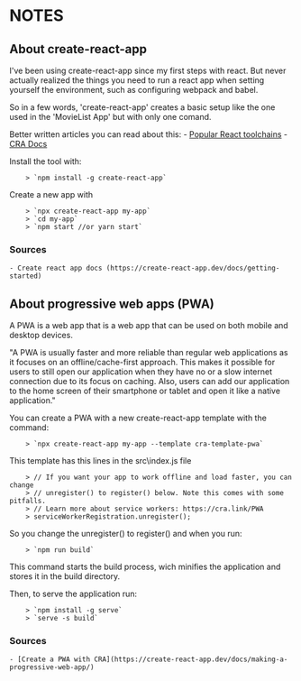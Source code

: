 # NOTES
## About create-react-app
I've been using create-react-app since my first steps with react. But never actually realized the things you need to run a react app when setting yourself the environment, such as configuring webpack and babel.

So in a few words, 'create-react-app' creates a basic setup like the one used in the 'MovieList App' but with only one comand.

Better written articles you can read about this: 
	- [Popular React toolchains](https://reactjs.org/docs/create-a-new-react-app.html#create-react-app)
	- [CRA Docs](https://create-react-app.dev/)

Install the tool with:
	
		> `npm install -g create-react-app`

Create a new app with
	
		> `npx create-react-app my-app`
		> `cd my-app`
		> `npm start //or yarn start`

### Sources
	- Create react app docs (https://create-react-app.dev/docs/getting-started)

## About progressive web apps (PWA)
A PWA is a web app that is a web app that can be used on both mobile and desktop devices.

"A PWA is usually faster and more reliable than regular web applications as it focuses on an offline/cache-first approach. This makes it possible for users to still open our application when they have no or a slow internet connection due to its focus on caching. Also, users can add our application to the home screen of their smartphone or tablet and open it like a native application."

You can create a PWA with a new create-react-app template with the command:
	
		> `npx create-react-app my-app --template cra-template-pwa`

This template has this lines in the src\index.js file
	
		> // If you want your app to work offline and load faster, you can change
		> // unregister() to register() below. Note this comes with some pitfalls.
		> // Learn more about service workers: https://cra.link/PWA
		> serviceWorkerRegistration.unregister();

So you change the unregister() to register() and when you run:

		> `npm run build`

This command starts the build process, wich minifies the application and stores it in the build directory.

Then, to serve the application run:
	
		> `npm install -g serve`
		> `serve -s build`

### Sources
	- [Create a PWA with CRA](https://create-react-app.dev/docs/making-a-progressive-web-app/)